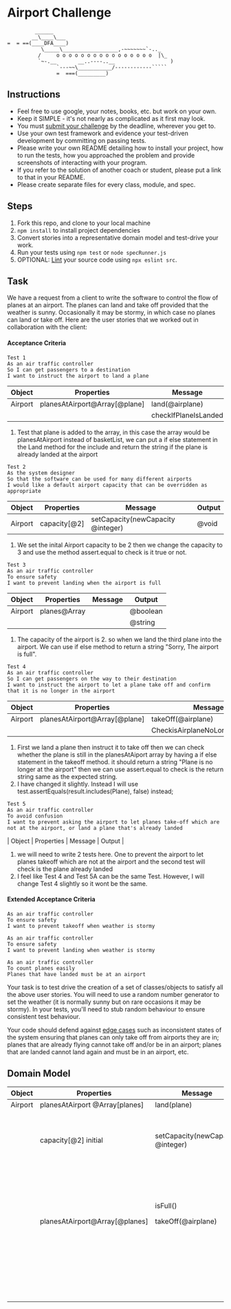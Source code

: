 Airport Challenge
=================

```
         ______
        __\____\___
=  = ==(____DFA____)
           \_____\__________________,-~~~~~~~`-.._
          /     o o o o o o o o o o o o o o o o  |\_
          `~-.__       __..----..__                  )
                `---~~\___________/------------`````
                =  ===(_________)

```

Instructions
---------

* Feel free to use google, your notes, books, etc. but work on your own.
* Keep it SIMPLE - it's not nearly as complicated as it first may look.
* You must [submit your challenge](https://airtable.com/shrUGm2T8TYCFAmjN) by the deadline, wherever you get to.
* Use your own test framework and evidence your test-driven development by committing on passing tests.
* Please write your own README detailing how to install your project, how to run the tests, how you approached the problem and provide screenshots of interacting with your program.
* If you refer to the solution of another coach or student, please put a link to that in your README.
* Please create separate files for every class, module, and spec.

Steps
-------

1. Fork this repo, and clone to your local machine
2. `npm install` to install project dependencies
3. Convert stories into a representative domain model and test-drive your work.
4. Run your tests using `npm test` or `node specRunner.js`
5. OPTIONAL: [Lint](https://eslint.org/docs/user-guide/getting-started) your source code using `npx eslint src`.

Task
-----

We have a request from a client to write the software to control the flow of planes at an airport. The planes can land and take off provided that the weather is sunny. Occasionally it may be stormy, in which case no planes can land or take off.  Here are the user stories that we worked out in collaboration with the client:

#### Acceptance Criteria
```
Test 1
As an air traffic controller
So I can get passengers to a destination
I want to instruct the airport to land a plane
```
| Object | Properties                     | Message      | Output   |
| ------ | ----------------------         | ----------   | ------   |
| Airport | planesAtAirport@Array[@plane] | land(@airplane) | @void    |
| | | checkIfPlaneIsLanded | @boolean    |
1. Test that plane is added to the array, in this case the array would be planesAtAirport instead of basketList, we can put a if else statement in the Land method for the include and return the string if the plane is already landed at the airport
```
Test 2
As the system designer
So that the software can be used for many different airports
I would like a default airport capacity that can be overridden as appropriate

```
| Object | Properties                     | Message                           | Output   |
| ------ | ----------------------         | ----------                        | ------   |
| Airport | capacity[@2]                  | setCapacity(newCapacity @integer) | @void    |

1. We set the inital Airport capacity to be 2 then we change the capacity to 3 and use the method assert.equal to check is it true or not.
```
Test 3
As an air traffic controller
To ensure safety
I want to prevent landing when the airport is full
```
| Object  | Properties                    | Message           | Output   |
| ------  | ----------------------        | ----------        | ------   |
| Airport | planes@Array   |              | @boolean          |          |
|         |                               |                   | @string  |
1. The capacity of the airport is 2. so when we land the third plane into the airport. We can use if else method to return a string "Sorry, The airport is full".
```
Test 4
As an air traffic controller
So I can get passengers on the way to their destination
I want to instruct the airport to let a plane take off and confirm that it is no longer in the airport
```
| Object  | Properties                    | Message           | Output   |
| ------  | ----------------------        | ----------        | ------   |
| Airport | planesAtAirport@Array[@plane] | takeOff(@airplane)| @void    |
|         |                               | CheckisAirplaneNoLongerAtAirport | @boolean  |
1. First we land a plane then instruct it to take off then we can check whether the plane is still in the planesAtAiport array by having a if else statement in the takeoff method. it should return a string "Plane is no longer at the airport" then we can use assert.equal to check is the return string same as the expected string. 
2. I have changed it slightly. Instead I will use test.assertEquals(result.includes(Plane), false) instead;
```
Test 5
As an air traffic controller
To avoid confusion
I want to prevent asking the airport to let planes take-off which are not at the airport, or land a plane that's already landed
```
| Object  | Properties                    | Message           | Output   |

1. we will need to write 2 tests here. One to prevent the airport to let planes takeoff which are not at the airport and the second test will check is the plane already landed
2. I feel like Test 4 and Test 5A can be the same Test. However, I will change Test 4 slightly so it wont be the same.
#### Extended Acceptance Criteria
```
As an air traffic controller
To ensure safety
I want to prevent takeoff when weather is stormy

As an air traffic controller
To ensure safety
I want to prevent landing when weather is stormy

As an air traffic controller
To count planes easily
Planes that have landed must be at an airport
```

Your task is to test drive the creation of a set of classes/objects to satisfy all the above user stories. You will need to use a random number generator to set the weather (it is normally sunny but on rare occasions it may be stormy). In your tests, you'll need to stub random behaviour to ensure consistent test behaviour.

Your code should defend against [edge cases](http://programmers.stackexchange.com/questions/125587/what-are-the-difference-between-an-edge-case-a-corner-case-a-base-case-and-a-b) such as inconsistent states of the system ensuring that planes can only take off from airports they are in; planes that are already flying cannot take off and/or be in an airport; planes that are landed cannot land again and must be in an airport, etc.

## Domain Model
|  Object  |  Properties  |  Message   | Context  | Output        | Done?
|----------|--------------|------------|----------|---------------|--------
| Airport   | planesAtAirport @Array[planes] | land(plane) | not full | @void |  ✅ 
| | | | confirm plane is landed | Boolean @true |  ✅   
| | capacity[@2] initial | setCapacity(newCapacity @integer) | Can the Airport capacity be changed | Boolean @true | ✅  
| | |  | is full | @String "Sorry, The airport is full" | ✅ 
| | | isFull() | is full | Boolean @true | ✅ 
| | planesAtAirport@Array[@planes]| takeOff(@airplane)| not empty | @void |
| | |  | is full | @String "Plane is no longer at the airport" | ✅ 
| | | |CheckisAirplaneNoLongerAtAirport | Boolean @true |✅